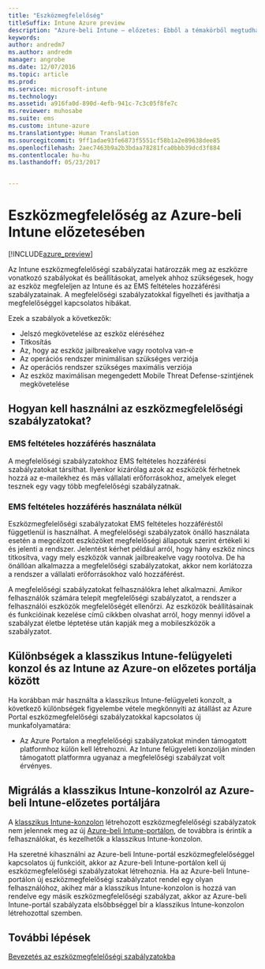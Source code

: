 ```yaml
---
title: "Eszközmegfelelőség"
titleSuffix: Intune Azure preview
description: "Azure-beli Intune – előzetes: Ebből a témakörből megtudhatja, mit jelent az eszközmegfelelőség fogalma a Microsoft Intune-ban"
keywords: 
author: andredm7
ms.author: andredm
manager: angrobe
ms.date: 12/07/2016
ms.topic: article
ms.prod: 
ms.service: microsoft-intune
ms.technology: 
ms.assetid: a916fa0d-890d-4efb-941c-7c3c05f8fe7c
ms.reviewer: muhosabe
ms.suite: ems
ms.custom: intune-azure
ms.translationtype: Human Translation
ms.sourcegitcommit: 9ff1adae93fe6873f5551cf58b1a2e89638dee85
ms.openlocfilehash: 2aec7463b9a2b3bdaa78281fca0bbb39dcd3f884
ms.contentlocale: hu-hu
ms.lasthandoff: 05/23/2017


---
```


# <a name="what-is-device-compliance-in-intune-azure-preview"></a>Eszközmegfelelőség az Azure-beli Intune előzetesében

[!INCLUDE[azure_preview](./includes/azure_preview.md)]

Az Intune eszközmegfelelőségi szabályzatai határozzák meg az eszközre vonatkozó szabályokat és beállításokat, amelyek ahhoz szükségesek, hogy az eszköz megfeleljen az Intune és az EMS feltételes hozzáférési szabályzatainak. A megfelelőségi szabályzatokkal figyelheti és javíthatja a megfelelőséggel kapcsolatos hibákat. 

Ezek a szabályok a következők:

- Jelszó megkövetelése az eszköz eléréséhez
- Titkosítás
- Az, hogy az eszköz jailbreakelve vagy rootolva van-e
- Az operációs rendszer minimálisan szükséges verziója
- Az operációs rendszer szükséges maximális verziója
- Az eszköz maximálisan megengedett Mobile Threat Defense-szintjének megkövetelése

<!---##  Concepts
Following are some terms and concepts that are useful to understanding how to use compliance policies.

### Device compliance requirements
Compliance requirements are essentially rules like requiring a device PIN or encryption that you can specify as required or not required for a compliance policy.

### Actions for noncompliance

You can specify what needs to happen when a device is determined as noncompliant. This can be a sequence of actions during a specific time.
When you specify these actions, Intune will automatically initiate them in the sequence you specify. See the following example of a sequence of
actions for a device that continues to be in the noncompliant status for
a week:

-   When the device is first determined to be non-compliant, an email with noncompliant notification is sent to the user.

-   3 days after initial noncompliance state, a follow up reminder is sent to the user.

-   5 days after initial noncompliance state, a final reminder with a notification that access to company resources will be blocked on the device in 2 days if the compliance issues are not remediated is sent to the user.

-   7 days after initial noncompliance state, access to company resources is blocked. This requires that you have conditional access policy that specifies that access from noncompliant devices should    be blocked for services such as Exchange and SharePoint.

### Grace Period

This is the time between when a device is first determined as
noncompliant to when access to company resources on that device is blocked. This time allows for time that the user has to resolve
compliance issues on the device. You can also use this time to create your action sequences to send notifications to the user before their access is blocked.

Remember that you need to implement conditional access policies in addition to compliance policies in order for access to company resources to be blocked.--->

##  <a name="how-should-i-use-a-device-compliance-policy"></a>Hogyan kell használni az eszközmegfelelőségi szabályzatokat?

### <a name="using-ems-conditional-access"></a>EMS feltételes hozzáférés használata
A megfelelőségi szabályzatokhoz EMS feltételes hozzáférési szabályzatokat társíthat. Ilyenkor kizárólag azok az eszközök férhetnek hozzá az e-mailekhez és más vállalati erőforrásokhoz, amelyek eleget tesznek egy vagy több megfelelőségi szabályzatnak.

### <a name="not-using-ems-conditional-access"></a>EMS feltételes hozzáférés használata nélkül
Eszközmegfelelőségi szabályzatokat EMS feltételes hozzáféréstől függetlenül is használhat.
A megfelelőségi szabályzatok önálló használata esetén a megcélzott eszközöket megfelelőségi állapotuk szerint értékeli ki és jelenti a rendszer. Jelentést kérhet például arról, hogy hány eszköz nincs titkosítva, vagy mely eszközök vannak jailbreakelve vagy rootolva. De ha önállóan alkalmazza a megfelelőségi szabályzatokat, akkor nem korlátozza a rendszer a vállalati erőforrásokhoz való hozzáférést.

A megfelelőségi szabályzatokat felhasználókra lehet alkalmazni. Amikor felhasználók számára telepít megfelelőségi szabályzatot, a rendszer a felhasználói eszközök megfelelőségét ellenőrzi. Az eszközök beállításainak és funkcióinak kezelése című cikkben olvashat arról, hogy mennyi idővel a szabályzat életbe léptetése után kapják meg a mobileszközök a szabályzatot.

##  <a name="intune-classic-admin-console-vs-intune-azure-preview-portal"></a>Különbségek a klasszikus Intune-felügyeleti konzol és az Intune az Azure-on előzetes portálja között

Ha korábban már használta a klasszikus Intune-felügyeleti konzolt, a következő különbségek figyelembe vétele megkönnyíti az átállást az Azure Portal eszközmegfelelőségi szabályzatokkal kapcsolatos új munkafolyamatára:

-   Az Azure Portalon a megfelelőségi szabályzatokat minden támogatott platformhoz külön kell létrehozni. Az Intune felügyeleti konzolján minden támogatott platformra ugyanaz a megfelelőségi szabályzat volt érvényes.

<!--- -   In the Azure portal, you have the ability to specify actions and notifications that are intiated when a device is determined to be noncompliant. This ability does not exist in the Intune admin console.

-   In the Azure portal, you can set a grace period to allow time for the end-user to get their device back to compliance status before they completely lose the ability to get company data on their device. This is not available in the Intune admin console.--->

##  <a name="migration-from-intune-classic-console-to-intune-azure-preview-portal"></a>Migrálás a klasszikus Intune-konzolról az Azure-beli Intune-előzetes portáljára

A [klasszikus Intune-konzolon](https://manage.microsoft.com) létrehozott eszközmegfelelőségi szabályzatok nem jelennek meg az új [Azure-beli Intune-portálon](https://portal.azure.com), de továbbra is érintik a felhasználókat, és kezelhetők a klasszikus Intune-konzolon.

Ha szeretné kihasználni az Azure-beli Intune-portál eszközmegfelelőséggel kapcsolatos új funkcióit, akkor az Azure-beli Intune-portálon kell új eszközmegfelelőségi szabályzatokat létrehoznia. Ha az Azure-beli Intune-portálon új eszközmegfelelőségi szabályzatot rendel egy olyan felhasználóhoz, akihez már a klasszikus Intune-konzolon is hozzá van rendelve egy másik eszközmegfelelőségi szabályzat, akkor az Azure-beli Intune-portál szabályzata elsőbbséggel bír a klasszikus Intune-konzolon létrehozottal szemben.

##  <a name="next-steps"></a>További lépések

[Bevezetés az eszközmegfelelőségi szabályzatokba](device-compliance-get-started.md)


<!---### See also

Conditional access--->

